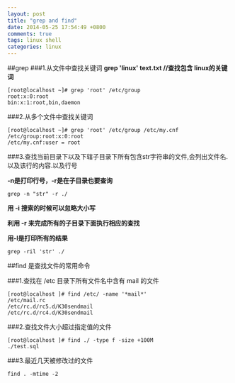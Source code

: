 ```yaml
---
layout: post
title: "grep and find"
date: 2014-05-25 17:54:49 +0800
comments: true
tags: linux shell
categories: linux
---
```


##grep
###1.从文件中查找关键词
**grep 'linux' text.txt //查找包含 linux的关键词**

```
[root@localhost ~]# grep 'root' /etc/group
root:x:0:root
bin:x:1:root,bin,daemon
```

###2.从多个文件中查找关键词
```
[root@localhost ~]# grep 'root' /etc/group /etc/my.cnf
/etc/group:root:x:0:root
/etc/my.cnf:user = root
```

###3.查找当前目录下以及下辖子目录下所有包含str字符串的文件,会列出文件名.以及该行的内容.以及行号  

**-n是打印行号，-r是在子目录也要查询**

```
grep -n "str" -r ./
```
**用 -i 搜索的时候可以忽略大小写**

**利用 -r 来完成所有的子目录下面执行相应的查找**

**用-l是打印所有的结果**

```
grep -ril 'str' ./
```

##find 是查找文件的常用命令


###1.查找在 /etc 目录下所有文件名中含有 mail 的文件
```
[root@localhost ]# find /etc/ -name '*mail*'
/etc/mail.rc
/etc/rc.d/rc5.d/K30sendmail
/etc/rc.d/rc4.d/K30sendmail
```
###2.查找文件大小超过指定值的文件
```
[root@localhost ]# find ./ -type f -size +100M
./test.sql
```
###3.最近几天被修改过的文件
```
find . -mtime -2 
```
